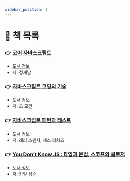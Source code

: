 ```yaml
---
sidebar_position: 1
---
```


# 🚀 책 목록

### 👉 [코어 자바스크립트](/docs/javascript/core-javascript/table-of-contents)
- [도서 정보](http://www.yes24.com/Product/Goods/78586788)
- 저: 정재남

### 👉 [자바스크립트 코딩의 기술](/docs/javascript/modern-javascript/table-of-contents)
- [도서 정보](http://www.yes24.com/Product/Goods/85019231)
- 저: 조 모건

### 👉 [자바스크립트 패턴과 테스트](/docs/javascript/javascript-pattern-and-test/table-of-contents)
- [도서 정보](http://www.yes24.com/Product/Goods/33211518)
- 저: 래리 스펜서, 세스 리처즈

### 👉 [You Don’t Know JS : 타입과 문법, 스코프와 클로저](/docs/javascript/you-dont-know-js/table-of-contents)
- [도서 정보](http://www.yes24.com/Product/Goods/43219481)
- 저: 카일 심슨
